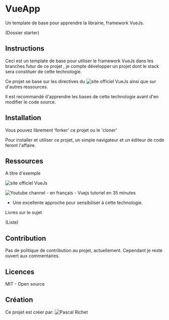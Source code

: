 # VueApp 

Un template de base pour apprendre la librairie, framework VueJs.

(Dossier starter)

## Instructions

Ceci est un template de base pour utiliser le framework VueJs dans les branches futur de ce projet , je compte développer un projet dont le stack sera constituer de cette technologie.

Ce projet se base sur les directives du ![site officiel VueJs](https://vuejs.org/)
ainsi que sur d'autres ressources.

Il est recommandé d'apprendre les bases de cette technologie avant d'en modifier le code source.

## Installation

Vous pouvez librement ‘forker' ce projet ou le 'cloner'

Pour installer et utiliser ce projet, un simple navigateur et un éditeur de code feront l'affaire.

## Ressources 

A titre d'exemple

![site officiel VueJs](https://vuejs.org/)

![Youtube channel - en français - Vuejs tutoriel en 35 minutes](https://www.youtube.com/watch?v=D3oivlcoEvw)

* Une excellente approche pour sensibiliser à cette technologie.

Livres sur le sujet

(Liste)

## Contribution

Pas de politique de contribution au projet, actuellement.
Cependant je reste ouvert aux commentaires.

## Licences

MIT - Open source

## Création

Ce projet est créer par: ![Pascal Richet](https://github.com/PascalR2014)
